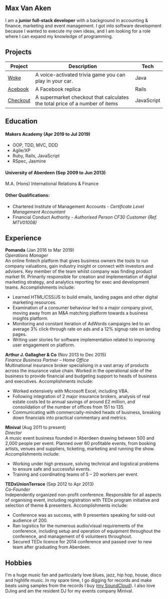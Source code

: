 ## Max Van Aken

I am a **junior full-stack developer** with a background in accounting & finance, marketing and event management. I got into software development because I wanted to execute my own ideas, and I am looking for a role where I can expand my knowledge of programming.

## Projects

|Project   |Description   |Tech   |
|---|---|---|
|[Woke](https://github.com/mondongos/woke-platypus)   |A voice-activated trivia game you can play in your car. |Java    |
|[Acebook](https://github.com/mondongos/acebook-rails-amoeba-boyz)   |A Facebook replica   |Rails |
|[Checkout](https://github.com/mondongos/checkout-exercise)  |A supermarket checkout that calculates the total price of a number of items   |JavaScript   |

## Education

#### Makers Academy (Apr 2019 to Jul 2019)

- OOP, TDD, MVC, DDD
- Agile/XP
- Ruby, Rails, JavaScript
- RSpec, Jasmine

#### University of Aberdeen (Sep 2009 to Jun 2013)

M.A. (Hons) International Relations & Finance

#### Other Qualifications:

- Chartered Institute of Management Accounts - *Certificate Level Management Accountant*
- Financial Conduct Authority - *Authorised Person CF30 Customer (Ref. MTV01008)*

## Experience

**Pomanda** (Jan 2016 to Mar 2019)    
*Operations Manager* <br>
An online fintech platform that gives business owners the tools to run company valuations, gain industry insight or connect with investors and advisers. Key member of the team whilst company was finding product market fit. Primarily responsible for creation and implementation of digital marketing strategy, and analytics reporting for exec and development teams. Accomplishments include:  
- Learned HTML/CSS/JS to build emails, landing pages and other digital marketing resources. 
- Examination of a consumer behaviour led to a major company pivot, moving away from an M&A matching platform towards a business insights platform. 
- Monitoring and constant iteration of AdWords campaigns led to an average 3% click-through rate on ads and a 12% signup rate on landing pages.  
- Writing user stories for software implementation related to improving user engagement on platform.

**Arthur J. Gallagher & Co** (Nov 2013 to Dec 2015) <br>
*Finance Business Partner – Home Office*   
Multinational insurance broker specialising in a vast array of products across the insurance value chain. Worked in the operational side of the business to provide financial and budgeting support to heads of business and executives. Accomplishments include:
- Worked extensively with Microsoft Excel, including VBA.
- Following integration of 2 major insurance brokers, analysis of real estate costs led to annual savings of around £2 million, and consolidation of the number of offices from 151 to 135. 
- Communicating with commercially-minded heads of business, breaking down financials into practical commentary and metrics. 

**Minival** (Aug 2011 to present)   
*Director*   
A music event business founded in Aberdeen drawing between 500 and 2,000 people per event. Planned over 60 profitable events, from booking artists, venues and suppliers, ticketing, marketing and running the show. Accomplishments include: 
- Working under high pressure, solving technical and logistical problems to ensure safe and successful events.
- Training and coordinating teams of 5 – 20 workers per event. 

**TEDxUnionTerrace** (Sep 2012 to Apr 2013)  
*Co-Founder*   
Independently organized non-profit conference. Responsible for all aspects of organising event, including registration with TEDx program initiative and selection of theme & presenters. Accomplishments include:
- Conference was as success, with 9 presenters speaking for sold-out audience of 200.   
- Ran logistics for the numerous audio/visual requirements of the conference, including setup and operation of equipment throughout the conference, and management of 6 volunteers throughout.
- Secured TEDx licence for 2014 conference and passed over to new team after graduating from Aberdeen. 


## Hobbies

I'm a huge music fan and particularly love blues, jazz, hip hop, house, disco and highlife music. In my spare time, I go digging for records and make beats using samples from the records I buy ([my SoundCloud](https://soundcloud.com/maxvanaken)). I also love DJing and am the resident DJ for my events company Minival.
